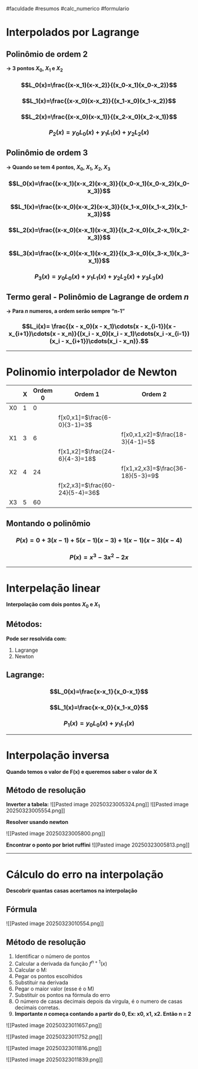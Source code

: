 #faculdade #resumos #calc_numerico #formulario 
# Interpolados por Lagrange

## Polinômio  de ordem 2

**→ 3 pontos $X_0$, $X_1$ e $X_2$**

### $$L_0(x)=\frac{(x-x_1)(x-x_2)}{(x_0-x_1)(x_0-x_2)}$$
### $$L_1(x)=\frac{(x-x_0)(x-x_2)}{(x_1-x_0)(x_1-x_2)}$$
### $$L_2(x)=\frac{(x-x_0)(x-x_1)}{(x_2-x_0)(x_2-x_1)}$$
### $$P_2(x)=y_0L_0(x)+y_1L_1(x)+y_2L_2(x)$$
## Polinômio de ordem 3

**→ Quando se tem 4 pontos, $X_0$, $X_1$, $X_2$, $X_3$**

### $$L_0(x)=\frac{(x-x_1)(x-x_2)(x-x_3)}{(x_0-x_1)(x_0-x_2)(x_0-x_3)}$$
### $$L_1(x)=\frac{(x-x_0)(x-x_2)(x-x_3)}{(x_1-x_0)(x_1-x_2)(x_1-x_3)}$$
### $$L_2(x)=\frac{(x-x_0)(x-x_1)(x-x_3)}{(x_2-x_0)(x_2-x_1)(x_2-x_3)}$$
### $$L_3(x)=\frac{(x-x_0)(x-x_1)(x-x_2)}{(x_3-x_0)(x_3-x_1)(x_3-x_1)}$$
### $$P_3(x)=y_0L_0(x)+y_1L_1(x)+y_2L_2(x)+y_3L_3(x)$$
## Termo geral - Polinômio de Lagrange de ordem $n$

**→ Para $n$ numeros, a ordem serão sempre “n-1”**

### $$L_i(x)= \frac{(x - x_0)(x - x_1)\cdots(x - x_{i-1})(x - x_{i+1})\cdots(x - x_n)}{(x_i - x_0)(x_i - x_1)\cdots(x_i -x_{i-1})(x_i - x_{i+1})\cdots(x_i - x_n)}.$$
- - - 

# Polinomio  interpolador de Newton


|     | X   | Ordem 0 | Ordem 1                         | Ordem 2                           | Ordem 3                            |
| --- | --- | ------- | ------------------------------- | --------------------------------- | ---------------------------------- |
| X0  | 1   | 0       |                                 |                                   |                                    |
|     |     |         | f[x0,x1]=$\frac{6-0}{3-1}=3$    |                                   |                                    |
| X1  | 3   | 6       |                                 | f[x0,x1,x2]=$\frac{18-3}{4-1}=5$  |                                    |
|     |     |         | f[x1,x2]=$\frac{24-6}{4-3}=18$  |                                   | f[x0,x1,x2,x3]=$\frac{9-5}{5-1}=1$ |
| X2  | 4   | 24      |                                 | f[x1,x2,x3]=$\frac{36-18}{5-3}=9$ |                                    |
|     |     |         | f[x2,x3]=$\frac{60-24}{5-4}=36$ |                                   |                                    |
| X3  | 5   | 60      |                                 |                                   |                                    |

## Montando o polinômio

### $$P(x)= 0 + 3(x-1) + 5(x-1)(x-3) + 1(x-1)(x-3)(x-4)$$
### $$P(x)=x^3-3x^2-2x$$
- - - 

# Interpelação linear 

**Interpolação com dois pontos $X_0$ e $X_1$**
## Métodos:
**Pode ser resolvida com:**
1. Lagrange
2. Newton

## Lagrange:

### $$L_0(x)=\frac{x-x_1}{x_0-x_1}$$
### $$L_1(x)=\frac{x-x_0}{x_1-x_0}$$
### $$P_1(x)=y_0L_0(x)+y_1L_1(x)$$
---

# Interpolação inversa

**Quando temos o valor de F(x) e queremos saber o valor de X**

## Método de resolução

**Inverter a tabela:**
![[Pasted image 20250323005324.png]]
![[Pasted image 20250323005554.png]]

**Resolver usando newton**

![[Pasted image 20250323005800.png]]

**Encontrar o ponto por briot ruffini**
![[Pasted image 20250323005813.png]]

- - -

# Cálculo do erro na interpolação

**Descobrir quantas casas acertamos na interpolação**

## Fórmula

![[Pasted image 20250323010554.png]]


## Método de resolução

1. Identificar o número de pontos
2. Calcular a derivada da função $f^{n+1}(x)$
3. Calcular o M:
4. Pegar os pontos escolhidos
5. Substituir na derivada
6. Pegar o maior valor (esse é o M)
7. Substituir os pontos na fórmula do erro
8. O número de casas decimais depois da virgula, é o numero de casas decimais corretas.
9. **Importante $n$ começa contando a partir do 0, Ex: x0, x1, x2. Então n = 2**



![[Pasted image 20250323011657.png]]

![[Pasted image 20250323011752.png]]

![[Pasted image 20250323011816.png]]

![[Pasted image 20250323011839.png]]

